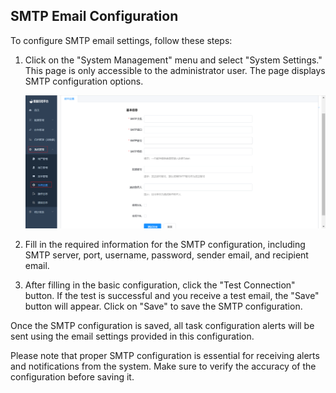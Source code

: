 ## SMTP Email Configuration

To configure SMTP email settings, follow these steps:

1. Click on the "System Management" menu and select "System Settings." This page is only accessible to the administrator user. The page displays SMTP configuration options.

   ![image-20230621105006375](../../images/whaleal-data/image-20230621105006375.png)

2. Fill in the required information for the SMTP configuration, including SMTP server, port, username, password, sender email, and recipient email.

3. After filling in the basic configuration, click the "Test Connection" button. If the test is successful and you receive a test email, the "Save" button will appear. Click on "Save" to save the SMTP configuration.

Once the SMTP configuration is saved, all task configuration alerts will be sent using the email settings provided in this configuration.

Please note that proper SMTP configuration is essential for receiving alerts and notifications from the system. Make sure to verify the accuracy of the configuration before saving it.
